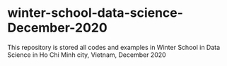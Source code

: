 # winter-school-data-science-December-2020
This repository is stored all codes and examples in Winter School in Data Science in Ho Chi Minh city, Vietnam, December 2020

